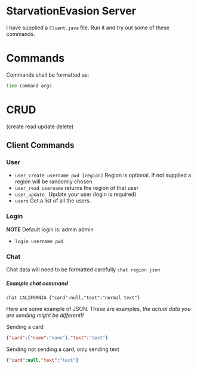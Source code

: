 # StarvationEvasion Server
I have supplied a ```Client.java``` file. Run it and try out some of these commands.


# Commands
Commands shall be formatted as:
```bash
time command args
```

# CRUD
(create read update delete)

## Client Commands

### User

* ```user_create username pwd [region]``` Region is optional. If not supplied a region will be randomly chosen
* ```user_read username```  returns the region of that user
* ```user_update ``` Update your user (login is required)
* ```users``` Get a list of all the users.


### Login
**NOTE** Default login is: admin admin

* ```login username pwd```

### Chat
Chat data will need to be formatted carefully ```chat region json```.

##### Example chat command
```
chat CALIFORNIA {"card":null,"text":"normal text"}
```

Here are some example of JSON. These are examples, *the actual data you are sending might be different!!*

Sending a card
```json
{"card":{"name":"name"},"text":"text"}
```
Sending not sending a card, only sending text
```json
{"card":null,"text":"text"}
```


